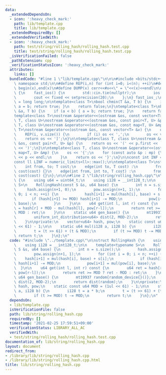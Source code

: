```yaml
---
data:
  _extendedDependsOn:
  - icon: ':heavy_check_mark:'
    path: lib/template.cpp
    title: lib/template.cpp
  _extendedRequiredBy: []
  _extendedVerifiedWith:
  - icon: ':heavy_check_mark:'
    path: test/string/rolling_hash/rolling_hash.test.cpp
    title: test/string/rolling_hash/rolling_hash.test.cpp
  _isVerificationFailed: false
  _pathExtension: cpp
  _verificationStatusIcon: ':heavy_check_mark:'
  attributes:
    links: []
  bundledCode: "#line 1 \"lib/template.cpp\"\n\n\n#include <bits/stdc++.h>\nusing\
    \ namespace std;\n\n#define REP(i,n) for (int i=0; i<(n); ++i)\n#define ALL(x)\
    \ begin(x),end(x)\n#define DUMP(x) cerr<<#x<<\" = \"<<(x)<<endl\n\nstruct fast_ios\
    \ {\n    fast_ios() {\n        std::cin.tie(nullptr);\n        ios::sync_with_stdio(false);\n\
    \        cout << fixed << setprecision(20);\n    };\n} fast_ios_;\n\nusing ll\
    \ = long long;\n\ntemplate<class T>\nbool chmin(T &a, T b) {\n    if (a > b) {\
    \ a = b; return true; }\n    return false;\n}\ntemplate<class T>\nbool chmax(T\
    \ &a, T b) {\n    if (a < b) { a = b; return true; }\n    return false;\n}\n\n\
    template<class T>\nostream &operator<<(ostream &os, const vector<T> &v);\ntemplate<class\
    \ T, class U>\nostream &operator<<(ostream &os, const pair<T, U> &p);\ntemplate<class\
    \ T, class U>\nostream &operator<<(ostream &os, const map<T, U> &mp);\n\ntemplate<class\
    \ T>\nostream &operator<<(ostream &os, const vector<T> &v) {\n    os << '[';\n\
    \    REP(i, v.size()) {\n        if (i) os << ',';\n        os << v[i];\n    }\n\
    \    return os << ']';\n}\n\ntemplate<class T, class U>\nostream &operator<<(ostream\
    \ &os, const pair<T, U> &p) {\n    return os << '(' << p.first << ' ' << p.second\
    \ << ')';\n}\n\ntemplate<class T, class U>\nostream &operator<<(ostream &os, const\
    \ map<T, U> &mp) {\n    os << '{';\n    for (const auto &p : mp) {\n        os\
    \ << p << endl;\n    }\n    return os << '}';\n}\n\nconst int INF = numeric_limits<int>::max();\n\
    const ll LINF = numeric_limits<ll>::max();\n\ntemplate<class T>\nstruct edge {\n\
    \    int from, to; T cost;\n    edge(int to, T cost) :\n        from(-1), to(to),\
    \ cost(cost) {}\n    edge(int from, int to, T cost) :\n        from(from), to(to),\
    \ cost(cost) {}\n};\n\n\n#line 2 \"lib/string/rolling_hash.cpp\"\n\nstruct RollingHash\
    \ {\n    using u64 = uint64_t;\n    using i128 = __int128_t;\n\n    template<typename\
    \ S>\n    RollingHash(const S &s, u64 base) {\n        int n = s.size();\n   \
    \     hash.assign(n+1, 0);\n        pow.assign(n+1, 1);\n        for (int i =\
    \ 0; i < n; ++i) {\n            hash[i+1] = mul(hash[i], base) + s[i];\n     \
    \       if (hash[i+1] >= MOD) hash[i+1] -= MOD;\n            pow[i+1] = mul(pow[i],\
    \ base);\n        }\n    }\n\n    u64 get(int l, int r) const {\n        u64 ret\
    \ = hash[r] + MOD - mul(hash[l], pow[r-l]);\n        return ret >= MOD ? ret -\
    \ MOD : ret;\n    }\n\n    static u64 gen_base() {\n        mt19937 random{random_device{}()};\n\
    \        uniform_int_distribution<u64> dist(2, MOD-2);\n        return dist(random);\n\
    \    }\n\nprivate:\n    vector<u64> hash, pow;\n    static const u64 MOD = (1ul\
    \ << 61) - 1;\n\n    static u64 mul(i128 a, i128 b) {\n        i128 t = a * b;\n\
    \        t = (t >> 61) + (t & MOD);\n        if (t >= MOD) t -= MOD;\n       \
    \ return t;\n    }\n};\n"
  code: "#include \"../template.cpp\"\n\nstruct RollingHash {\n    using u64 = uint64_t;\n\
    \    using i128 = __int128_t;\n\n    template<typename S>\n    RollingHash(const\
    \ S &s, u64 base) {\n        int n = s.size();\n        hash.assign(n+1, 0);\n\
    \        pow.assign(n+1, 1);\n        for (int i = 0; i < n; ++i) {\n        \
    \    hash[i+1] = mul(hash[i], base) + s[i];\n            if (hash[i+1] >= MOD)\
    \ hash[i+1] -= MOD;\n            pow[i+1] = mul(pow[i], base);\n        }\n  \
    \  }\n\n    u64 get(int l, int r) const {\n        u64 ret = hash[r] + MOD - mul(hash[l],\
    \ pow[r-l]);\n        return ret >= MOD ? ret - MOD : ret;\n    }\n\n    static\
    \ u64 gen_base() {\n        mt19937 random{random_device{}()};\n        uniform_int_distribution<u64>\
    \ dist(2, MOD-2);\n        return dist(random);\n    }\n\nprivate:\n    vector<u64>\
    \ hash, pow;\n    static const u64 MOD = (1ul << 61) - 1;\n\n    static u64 mul(i128\
    \ a, i128 b) {\n        i128 t = a * b;\n        t = (t >> 61) + (t & MOD);\n\
    \        if (t >= MOD) t -= MOD;\n        return t;\n    }\n};\n"
  dependsOn:
  - lib/template.cpp
  isVerificationFile: false
  path: lib/string/rolling_hash.cpp
  requiredBy: []
  timestamp: '2021-02-25 17:59:51+09:00'
  verificationStatus: LIBRARY_ALL_AC
  verifiedWith:
  - test/string/rolling_hash/rolling_hash.test.cpp
documentation_of: lib/string/rolling_hash.cpp
layout: document
redirect_from:
- /library/lib/string/rolling_hash.cpp
- /library/lib/string/rolling_hash.cpp.html
title: lib/string/rolling_hash.cpp
---
```

